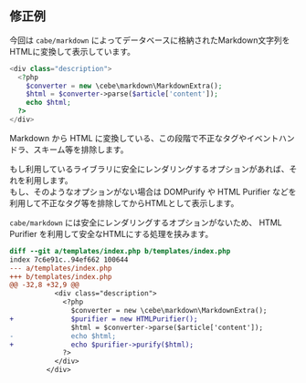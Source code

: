 ## 修正例

今回は `cabe/markdown` によってデータベースに格納されたMarkdown文字列をHTMLに変換して表示しています。  

```php
<div class="description">
  <?php
    $converter = new \cebe\markdown\MarkdownExtra();
    $html = $converter->parse($article['content']);
    echo $html;
  ?>
</div>
```

Markdown から HTML に変換している、この段階で不正なタグやイベントハンドラ、スキーム等を排除します。

もし利用しているライブラリに安全にレンダリングするオプションがあれば、それを利用します。  
もし、そのようなオプションがない場合は DOMPurify や HTML Purifier などを利用して不正なタグ等を排除してからHTMLとして表示します。

`cabe/markdown` には安全にレンダリングするオプションがないため、 HTML Purifier を利用して安全なHTMLにする処理を挟みます。

```diff
diff --git a/templates/index.php b/templates/index.php
index 7c6e91c..94ef662 100644
--- a/templates/index.php
+++ b/templates/index.php
@@ -32,8 +32,9 @@
           <div class="description">
             <?php
               $converter = new \cebe\markdown\MarkdownExtra();
+              $purifier = new HTMLPurifier();
               $html = $converter->parse($article['content']);
-              echo $html;
+              echo $purifier->purify($html);
             ?>
           </div>
         </div>
```
